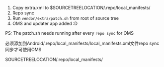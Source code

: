 1. Copy extra.xml to $SOURCETREELOCATION/.repo/local_manifests/
2. Repo sync
2. Run `vendor/extra/patch.sh` from root of source tree
3. OMS and updater app added :D

PS: The patch.sh needs running after every `repo sync` for OMS

必须添加到Android/.repo/local_manifests/local_manifests.xml文件repo sync同步才可使用OMS

SOURCETREELOCATION/.repo/local_manifests/
<?xml version="1.0" encoding="UTF-8"?>
<manifest>
  <project name="luk1337/android_vendor_extra" path="vendor/extra" remote="github" revision="cm-14.1-rootless" />
  <project name="substratum/interfacer" path="packages/apps/ThemeInterfacer" remote="github" revision="n-rootless" />
</manifest>
